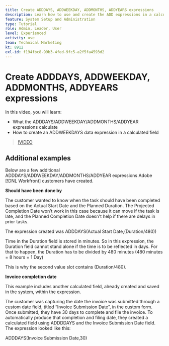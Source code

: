 ```yaml
---
title: Create ADDDAYS, ADDWEEKDAY, ADDMONTHS, ADDYEARS expressions
description: Learn how to use and create the ADD expressions in a calculated field in Adobe [!DNL Workfront].
feature: System Setup and Administration
type: Tutorial
role: Admin, Leader, User
level: Experienced
activity: use
team: Technical Marketing
kt: 8912
exl-id: f194fbc8-99b3-4fed-9fc5-a2f5fa4593d2
---
```

# Create ADDDAYS, ADDWEEKDAY, ADDMONTHS, ADDYEARS expressions

In this video, you will learn:

* What the ADDDAYS/ADDWEEKDAY/ADDMONTHS/ADDYEAR expressions calculate
* How to create an ADDWEEKDAYS data expression in a calculated field

>[!VIDEO](https://video.tv.adobe.com/v/335175/?quality=12)

## Additional examples

Below are a few additional ADDDAYS/ADDWEEKDAY/ADDMONTHS/ADDYEAR expressions Adobe [!DNL Workfront] customers have created.

**Should have been done by**

The customer wanted to know when the task should have been completed based on the Actual Start Date and the Planned Duration. The Projected Completion Date won’t work in this case because it can move if the task is late, and the Planned Completion Date doesn't help if there are delays in prior tasks. 

The expression created was ADDDAYS(Actual Start Date,(Duration/480))

Time in the Duration field is stored in minutes. So in this expression, the Duration field cannot stand alone if the time is to be reflected in days. For that to happen, the Duration has to be divided by 480 minutes (480 minutes = 8 hours = 1 Day)

This is why the second value slot contains (Duration/480).


**Invoice completion date**

This example includes another calculated field, already created and saved in the system, within the expression.

The customer was capturing the date the invoice was submitted through a custom date field, titled “Invoice Submission Date”, in the custom form. Once submitted, they have 30 days to complete and file the invoice. To automatically produce that completion and filing date, they created a calculated field using ADDDDAYS and the Invoice Submission Date field. The expression looked like this:

ADDDAYS(Invoice Submission Date,30)
